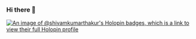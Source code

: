 ### Hi there 👋
[![An image of @shivamkumarthakur's Holopin badges, which is a link to view their full Holopin profile](https://holopin.me/shivamkumarthakur)](https://holopin.io/@shivamkumarthakur)

<!--
**shivam-kumar-thakur/shivam-kumar-thakur** is a ✨ _special_ ✨ repository because its `README.md` (this file) appears on your GitHub profile.

Here are some ideas to get you started:

- 🔭 I’m currently working on ...
- 🌱 I’m currently learning ...
- 👯 I’m looking to collaborate on ...
- 🤔 I’m looking for help with ...
- 💬 Ask me about ...
- 📫 How to reach me: ...
- 😄 Pronouns: ...
- ⚡ Fun fact: ...
-->
